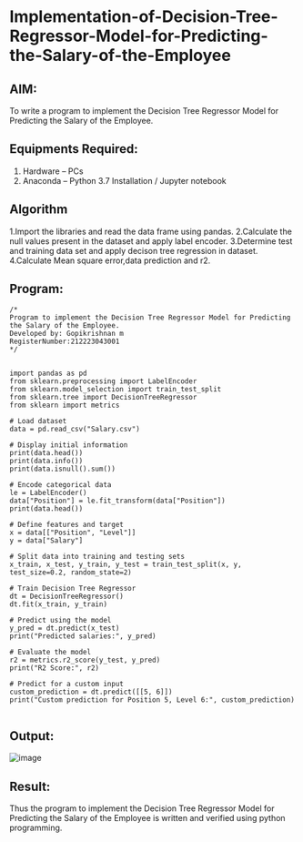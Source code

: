 # Implementation-of-Decision-Tree-Regressor-Model-for-Predicting-the-Salary-of-the-Employee

## AIM:
To write a program to implement the Decision Tree Regressor Model for Predicting the Salary of the Employee.

## Equipments Required:
1. Hardware – PCs
2. Anaconda – Python 3.7 Installation / Jupyter notebook

## Algorithm
1.Import the libraries and read the data frame using pandas.
2.Calculate the null values present in the dataset and apply label encoder.
3.Determine test and training data set and apply decison tree regression in dataset.
4.Calculate Mean square error,data prediction and r2.


## Program:
```
/*
Program to implement the Decision Tree Regressor Model for Predicting the Salary of the Employee.
Developed by: Gopikrishnan m
RegisterNumber:212223043001  
*/
```
```

import pandas as pd
from sklearn.preprocessing import LabelEncoder
from sklearn.model_selection import train_test_split
from sklearn.tree import DecisionTreeRegressor
from sklearn import metrics

# Load dataset
data = pd.read_csv("Salary.csv")

# Display initial information
print(data.head())
print(data.info())
print(data.isnull().sum())

# Encode categorical data
le = LabelEncoder()
data["Position"] = le.fit_transform(data["Position"])
print(data.head())

# Define features and target
x = data[["Position", "Level"]]
y = data["Salary"]

# Split data into training and testing sets
x_train, x_test, y_train, y_test = train_test_split(x, y, test_size=0.2, random_state=2)

# Train Decision Tree Regressor
dt = DecisionTreeRegressor()
dt.fit(x_train, y_train)

# Predict using the model
y_pred = dt.predict(x_test)
print("Predicted salaries:", y_pred)

# Evaluate the model
r2 = metrics.r2_score(y_test, y_pred)
print("R2 Score:", r2)

# Predict for a custom input
custom_prediction = dt.predict([[5, 6]])
print("Custom prediction for Position 5, Level 6:", custom_prediction)


```

## Output:

![image](https://github.com/user-attachments/assets/ccc0ced2-bccf-4db0-901c-945332696f0e)



## Result:
Thus the program to implement the Decision Tree Regressor Model for Predicting the Salary of the Employee is written and verified using python programming.
